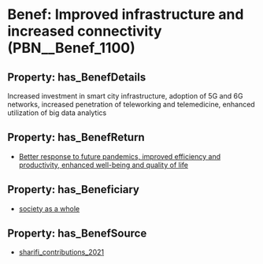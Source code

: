 # Benef: __Improved infrastructure and increased connectivity__ (PBN__Benef_1100)

## Property: has_BenefDetails

Increased investment in smart city infrastructure, adoption of 5G and 6G networks, increased penetration of teleworking and telemedicine, enhanced utilization of big data analytics

## Property: has_BenefReturn

* [Better response to future pandemics, improved efficiency and productivity, enhanced well-being and quality of life](../BenefReturn/PBN__BenefReturn_1229)

## Property: has_Beneficiary

* [society as a whole](../Stakeholder/PBN__Stakeholder_437)

## Property: has_BenefSource

* [sharifi_contributions_2021](../Article/PBN__Article_227)


